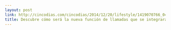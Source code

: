 ```yaml
---
layout: post
link: http://cincodias.com/cincodias/2014/12/20/lifestyle/1419070766_049079.html
title: Descubre cómo será la nueva función de llamadas que se integrará en WhatsApp | LIFESTYLE | SMARTLIFE
---
```

